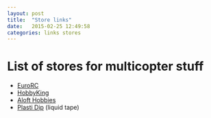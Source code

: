 ```yaml
---
layout: post
title:  "Store links"
date:   2015-02-25 12:49:58
categories: links stores
---
```


# List of stores for multicopter stuff

- [EuroRC][EuroRC]
- [HobbyKing][HobbyKing]
- [Aloft Hobbies][Aloft Hobbies]
- [Plasti Dip][Plasti Dip] (liquid tape)




[EuroRC]: http://www.eurorc.com/
[HobbyKing]: http://www.hobbyking.com
[Aloft Hobbies]: http://www.alofthobbies.com/
[Plasti Dip]: http://www.plastidip.no/